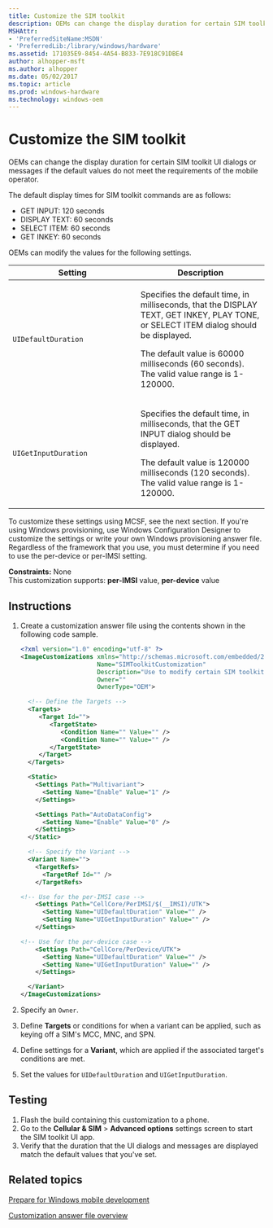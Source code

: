 ```yaml
---
title: Customize the SIM toolkit
description: OEMs can change the display duration for certain SIM toolkit UI dialogs or messages if the default values do not meet the requirements of the mobile operator.
MSHAttr:
- 'PreferredSiteName:MSDN'
- 'PreferredLib:/library/windows/hardware'
ms.assetid: 171035E9-8454-4A54-B833-7E918C91DBE4
author: alhopper-msft
ms.author: alhopper
ms.date: 05/02/2017
ms.topic: article
ms.prod: windows-hardware
ms.technology: windows-oem
---
```

# Customize the SIM toolkit

OEMs can change the display duration for certain SIM toolkit UI dialogs or messages if the default values do not meet the requirements of the mobile operator.

The default display times for SIM toolkit commands are as follows:

* GET INPUT: 120 seconds
* DISPLAY TEXT: 60 seconds
* SELECT ITEM: 60 seconds
* GET INKEY: 60 seconds

OEMs can modify the values for the following settings.

<table>
<colgroup>
<col width="50%" />
<col width="50%" />
</colgroup>
<thead>
<tr class="header">
<th>Setting</th>
<th>Description</th>
</tr>
</thead>
<tbody>
<tr class="odd">
<td><p><code>UIDefaultDuration</code></p></td>
<td><p>Specifies the default time, in milliseconds, that the DISPLAY TEXT, GET INKEY, PLAY TONE, or SELECT ITEM dialog should be displayed.</p>
<p>The default value is 60000 milliseconds (60 seconds). The valid value range is 1-120000.</p></td>
</tr>
<tr class="even">
<td><p><code>UIGetInputDuration</code></p></td>
<td><p>Specifies the default time, in milliseconds, that the GET INPUT dialog should be displayed.</p>
<p>The default value is 120000 milliseconds (120 seconds). The valid value range is 1-120000.</p></td>
</tr>
</tbody>
</table>

To customize these settings using MCSF, see the next section. If you're using Windows provisioning, use Windows Configuration Designer to customize the settings or write your own Windows provisioning answer file. Regardless of the framework that you use, you must determine if you need to use the per-device or per-IMSI setting.

<a href="" id="constraints---none"></a>**Constraints:** None  
This customization supports: **per-IMSI** value, **per-device** value

## Instructions

1. Create a customization answer file using the contents shown in the following code sample.

   ```XML
   <?xml version="1.0" encoding="utf-8" ?>
   <ImageCustomizations xmlns="http://schemas.microsoft.com/embedded/2004/10/ImageUpdate"
                        Name="SIMToolkitCustomization"
                        Description="Use to modify certain SIM toolkit UI dialogs and messages."
                        Owner=""
                        OwnerType="OEM">

     <!-- Define the Targets -->
     <Targets>
        <Target Id="">
           <TargetState>
              <Condition Name="" Value="" />
              <Condition Name="" Value="" />
           </TargetState>
        </Target>
     </Targets>

     <Static>
       <Settings Path="Multivariant">
         <Setting Name="Enable" Value="1" />
       </Settings>

       <Settings Path="AutoDataConfig">
         <Setting Name="Enable" Value="0" />
       </Settings>
     </Static>

     <!-- Specify the Variant -->
     <Variant Name="">
       <TargetRefs>
         <TargetRef Id="" />
       </TargetRefs>

   <!-- Use for the per-IMSI case -->
       <Settings Path="CellCore/PerIMSI/$(__IMSI)/UTK">
         <Setting Name="UIDefaultDuration" Value="" />
         <Setting Name="UIGetInputDuration" Value="" />
       </Settings>  

   <!-- Use for the per-device case -->
       <Settings Path="CellCore/PerDevice/UTK">
         <Setting Name="UIDefaultDuration" Value="" />
         <Setting Name="UIGetInputDuration" Value="" />
       </Settings>

     </Variant>
   </ImageCustomizations>
   ```

1. Specify an `Owner`.
1. Define **Targets** or conditions for when a variant can be applied, such as keying off a SIM's MCC, MNC, and SPN.
1. Define settings for a **Variant**, which are applied if the associated target's conditions are met.
1. Set the values for `UIDefaultDuration` and `UIGetInputDuration`.

## Testing

1. Flash the build containing this customization to a phone.
1. Go to the **Cellular & SIM** &gt; **Advanced options** settings screen to start the SIM toolkit UI app.
1. Verify that the duration that the UI dialogs and messages are displayed match the default values that you've set.

## Related topics

[Prepare for Windows mobile development](https://docs.microsoft.com/en-us/windows-hardware/manufacture/mobile/preparing-for-windows-mobile-development)

[Customization answer file overview](https://docs.microsoft.com/en-us/windows-hardware/customize/mobile/mcsf/customization-answer-file)
